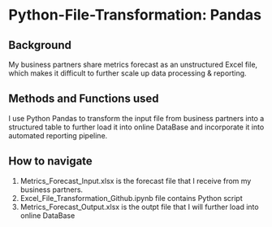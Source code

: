 # Python-File-Transformation: Pandas

## Background

My business partners share metrics forecast as an unstructured Excel file, which makes it difficult to further scale up data processing & reporting.

## Methods and Functions used
I use Python Pandas to transform the input file from business partners into a structured table to further load it into online DataBase and incorporate it into automated reporting pipeline.

## How to navigate
1. Metrics_Forecast_Input.xlsx is the forecast file that I receive from my business partners.
2. Excel_File_Transformation_Github.ipynb file contains Python script
3. Metrics_Forecast_Output.xlsx is the outpt file that I will further load into online DataBase
